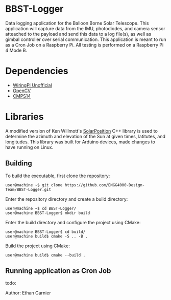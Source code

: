 # BBST-Logger
Data logging application for the Balloon Borne Solar Telescope. This application will capture data from the IMU, photodiodes, and camera sensor atteached to the payload and send this data to a log file(s), as well as gimbal controller over serial communication. This application is meant to run as a Cron Job on a Raspberry Pi. All testing is performed on a Raspberry Pi 4 Mode B.

# Dependencies
- [WiringPi Unofficial](https://github.com/WiringPi/WiringPi)
- [OpenCV](https://opencv.org/)
- [CMPS14](https://github.com/EthanG78/CMPS14)

# Libraries
A modified version of Ken Willmott's [SolarPosition](https://github.com/KenWillmott/SolarPosition) C++ library is used to determine the azimuth and elevation of the Sun at given times, latitutes, and longitudes. This library was built for Arduino devices, made changes to have running on Linux.

## Building
To build the executable, first clone the repository:
```console
user@machine ~$ git clone https://github.com/ENGG4000-Design-Team/BBST-Logger.git
```
Enter the repository directory and create a build directory:
```console
user@machine ~$ cd BBST-Logger/
user@machine BBST-Logger$ mkdir build
```
Enter the build directory and configure the project using CMake:
```console
user@machine BBST-Logger$ cd build/
user@machine build$ cmake -S .. -B .
```
Build the project using CMake:
```console
user@machine build$ cmake --build .
```

## Running application as Cron Job
todo:

Author: Ethan Garnier